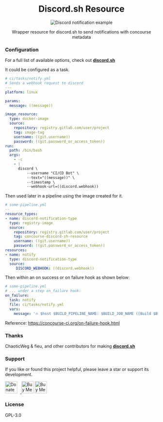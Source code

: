 <h1 align="center">
    Discord.sh Resource
</h1>

<p align="center">
<img src="https://user-images.githubusercontent.com/9924643/196964076-4b4c7ecb-4c09-453b-9876-3a7e4b07afa4.png" alt="Discord notification example" />
</p>
<p align="center">Wrapper resource for discord.sh to send notifications with concourse metadata</p>

### Configuration

For a full list of available options, check out [**discord.sh**](https://github.com/ChaoticWeg/discord.sh)

It could be configured as a task.
```yaml
# ci/tasks/notify.yml
# Sends a webhook request to discord
---
platform: linux

params:
  message: ((message))

image_resource:
  type: docker-image
  source:
    repository: registry.gitlab.com/user/project
    tag: image-tag
    username: ((git.username))
    password: ((git.password_or_access_token))
run:
  path: /bin/bash
  args:
    - -c
    - |
      discord \
          --username "CI/CD Bot" \
          --text="((message))" \
          --timestamp \
          --webhook-url=((discord.webhook))
```

Then used later in a pipeline using the image created for it.
```yaml
# some-pipeline.yml
--
resource_types:
- name: discord-notification-type
  type: registry-image
  source:
    repository: registry.gitlab.com/user/project
    tag: concourse-discord-sh-resource
    username: ((git.username))
    password: ((git.password_or_access_token))
resources:
- name: notify
  type: discord-notification-type
  source:
     DISCORD_WEBHOOK: ((discord.webhook))
```

Then within an on success or on failure hook as shown below:

```yaml
# some-pipeline.yml
# ... under a step on_failure hook:
on_failure:
  task: notify
  file: ci/tasks/notify.yml
  vars:
    message: '🔥 $host $BUILD_PIPELINE_NAME: $BUILD_JOB_NAME ([Build $BUILD_NAME]($ATC_EXTERNAL_URL/teams/$BUILD_TEAM_NAME/pipelines/$BUILD_PIPELINE_NAME/jobs/$BUILD_JOB_NAME/builds/$BUILD_NAME))'
```
Reference: https://concourse-ci.org/on-failure-hook.html


### Thanks

ChaoticWeg & fieu, and other contributors for making [**discord.sh**](https://github.com/ChaoticWeg/discord.sh)

### Support

If you like or found this project helpful, please leave a star or support its development.

<a href="https://liberapay.com/kevinpham/donate"><img alt="Donate using Liberapay" src="https://liberapay.com/assets/widgets/donate.svg" style="height: 40px; padding-right: 10px">
<a href="https://www.buymeacoffee.com/keevan" target="_blank"><img src="https://cdn.buymeacoffee.com/buttons/v2/default-yellow.png" alt="Buy Me A Coffee" style="height: 40px !important" ></a>
<a href="https://ko-fi.com/H2H3AFFHJ" target='_blank'><img height='36' style='border:0px;height:40px;' src='https://cdn.ko-fi.com/cdn/kofi1.png?v=3' border='0' alt='Buy Me a Coffee at ko-fi.com' /></a>

### License

GPL-3.0

